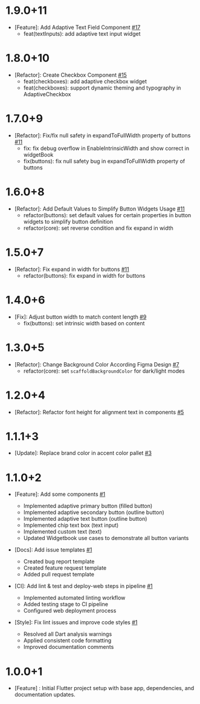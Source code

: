 # 1.9.0+11
- [Feature]: Add Adaptive Text Field Component  [#17](https://github.com/adelan-tejarat/vamstreet-components/pull/18)
  - feat(textInputs): add adaptive text input widget

# 1.8.0+10
- [Refactor]:  Create Checkbox Component [#15](https://github.com/adelan-tejarat/vamstreet-components/pull/16)
  - feat(checkboxes): add adaptive checkbox widget
  - feat(checkboxes): support dynamic theming and typography in AdaptiveCheckbox

# 1.7.0+9
- [Refactor]: Fix/fix null safety in expandToFullWidth property of buttons  [#11](https://github.com/adelan-tejarat/vamstreet-components/pull/14)
  - fix: fix debug overflow in EnableIntrinsicWidth and show correct in widgetBook
  - fix(buttons): fix null safety bug in expandToFullWidth property of buttons

# 1.6.0+8
- [Refactor]: Add Default Values to Simplify Button Widgets Usage  [#11](https://github.com/adelan-tejarat/vamstreet-components/pull/13)
  - refactor(buttons): set default values for certain properties in button widgets to simplify button definition
  - refactor(core): set reverse condition and fix expand in width

# 1.5.0+7
- [Refactor]: Fix expand in width for buttons [#11](https://github.com/adelan-tejarat/vamstreet-components/pull/12)
  - refactor(buttons): fix expand in width for buttons

# 1.4.0+6
- [Fix]: Adjust button width to match content length [#9](https://github.com/adelan-tejarat/vamstreet-components/pull/10)
  - fix(buttons): set intrinsic width based on content

# 1.3.0+5
- [Refactor]: Change Background Color According Figma Design   [#7](https://github.com/adelan-tejarat/vamstreet-components/pull/8)
  - refactor(core): set `scaffoldBackgroundColor` for dark/light modes

# 1.2.0+4
- [Refactor]: Refactor font height for alignment text in components  [#5](https://github.com/adelan-tejarat/vamstreet-components/pull/6)

# 1.1.1+3
- [Update]: Replace brand color in accent color pallet [#3](https://github.com/adelan-tejarat/vamstreet-components/pull/4)

# 1.1.0+2
- [Feature]: Add some components [#1](https://github.com/adelan-tejarat/vamstreet-components/pull/2)
  - Implemented adaptive primary button (filled button)
  - Implemented adaptive secondary button (outline button)
  - Implemented adaptive text button (outline button)
  - Implemented chip text box (text input)
  - Implemented custom text (text)
  - Updated Widgetbook use cases to demonstrate all button variants

- [Docs]: Add issue templates [#1](https://github.com/adelan-tejarat/vamstreet-components/pull/2)
  - Created bug report template
  - Created feature request template
  - Added pull request template

- [CI]: Add lint & test and deploy-web steps in pipeline [#1](https://github.com/adelan-tejarat/vamstreet-components/pull/2)
  - Implemented automated linting workflow
  - Added testing stage to CI pipeline
  - Configured web deployment process

- [Style]: Fix lint issues and improve code styles [#1](https://github.com/adelan-tejarat/vamstreet-components/pull/2)
  - Resolved all Dart analysis warnings
  - Applied consistent code formatting
  - Improved documentation comments

# 1.0.0+1

- [Feature] : Initial Flutter project setup with base app, dependencies, and documentation updates.